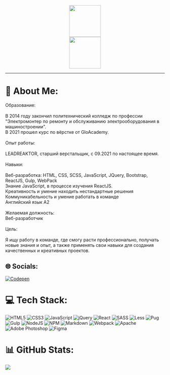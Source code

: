 <div id="header" align="center">
  <img src="https://media.giphy.com/media/M9gbBd9nbDrOTu1Mqx/giphy.gif" width="100"/>
</div>
<div align="center">
	<a href="https://t.me/andrewmatrosov">
		<img src="https://img.shields.io/badge/Telegram-blue?logo=telegram&logoColor=white&style=for-the-badge" width="100">
	</a>
</div>

---

# 💫 About Me:

Образование:<br><br>В 2014 году закончил политехнический колледж по профессии "Электромонтер по ремонту и обслуживанию электрооборудования в машиностроении".<br>В 2021 прошел курс по вёрстке от GloAcademy.<br> <br>Опыт работы:<br><br>LEADREAKTOR, старший верстальщик, с 09.2021 по настоящее время.<br><br>Навыки:<br><br>Веб-разработка: HTML, CSS, SCSS, JavaScript, JQuery, Bootstrap, ReactJS, Gulp, WebPack<br>Знание JavaScript, в процессе изучения ReactJS.<br>Креативность и умение находить нестандартные решения<br>Коммуникабельность и умение работать в команде<br>Английский язык А2<br><br>Желаемая должность:<br>Веб-разработчик<br><br>Цель:<br><br>Я ищу работу в команде, где смогу расти профессионально, получать новые знания и опыт, а также применять свои навыки для создания качественных и креативных проектов.

## 🌐 Socials:

[![Codepen](https://img.shields.io/badge/Codepen-000000?style=for-the-badge&logo=codepen&logoColor=white)](https://codepen.io/andmatrosov)

# 💻 Tech Stack:

![HTML5](https://img.shields.io/badge/html5-%23E34F26.svg?style=for-the-badge&logo=html5&logoColor=white) ![CSS3](https://img.shields.io/badge/css3-%231572B6.svg?style=for-the-badge&logo=css3&logoColor=white) ![JavaScript](https://img.shields.io/badge/javascript-%23323330.svg?style=for-the-badge&logo=javascript&logoColor=%23F7DF1E) ![jQuery](https://img.shields.io/badge/jquery-%230769AD.svg?style=for-the-badge&logo=jquery&logoColor=white) ![React](https://img.shields.io/badge/react-%2320232a.svg?style=for-the-badge&logo=react&logoColor=%2361DAFB) ![SASS](https://img.shields.io/badge/SASS-hotpink.svg?style=for-the-badge&logo=SASS&logoColor=white) ![Less](https://img.shields.io/badge/less-2B4C80?style=for-the-badge&logo=less&logoColor=white) ![Pug](https://img.shields.io/badge/Pug-FFF?style=for-the-badge&logo=pug&logoColor=A86454) ![Gulp](https://img.shields.io/badge/GULP-%23CF4647.svg?style=for-the-badge&logo=gulp&logoColor=white) ![NodeJS](https://img.shields.io/badge/node.js-6DA55F?style=for-the-badge&logo=node.js&logoColor=white) ![NPM](https://img.shields.io/badge/NPM-%23000000.svg?style=for-the-badge&logo=npm&logoColor=white) ![Markdown](https://img.shields.io/badge/markdown-%23000000.svg?style=for-the-badge&logo=markdown&logoColor=white) ![Webpack](https://img.shields.io/badge/webpack-%238DD6F9.svg?style=for-the-badge&logo=webpack&logoColor=black) ![Apache](https://img.shields.io/badge/apache-%23D42029.svg?style=for-the-badge&logo=apache&logoColor=white) ![Adobe Photoshop](https://img.shields.io/badge/adobephotoshop-%2331A8FF.svg?style=for-the-badge&logo=adobephotoshop&logoColor=white) ![Figma](https://img.shields.io/badge/figma-%23F24E1E.svg?style=for-the-badge&logo=figma&logoColor=white)

# 📊 GitHub Stats:

![](https://github-readme-stats.vercel.app/api/top-langs/?username=andmatrosov&theme=dark&hide_border=false&include_all_commits=true&count_private=true&layout=compact)
